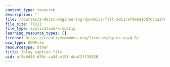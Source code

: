 ```yaml
---
content_type: resource
description: ''
file: /courses/2-003sc-engineering-dynamics-fall-2011/af9e6d16d76cca34e15fdaaf2ff19820_wERH7LtoUuE.srt
file_size: 71811
file_type: application/x-subrip
learning_resource_types: []
license: https://creativecommons.org/licenses/by-nc-sa/4.0/
ocw_type: OCWFile
resourcetype: Other
title: 3play caption file
uid: af9e6d16-d76c-ca34-e15f-daaf2ff19820
---
```

